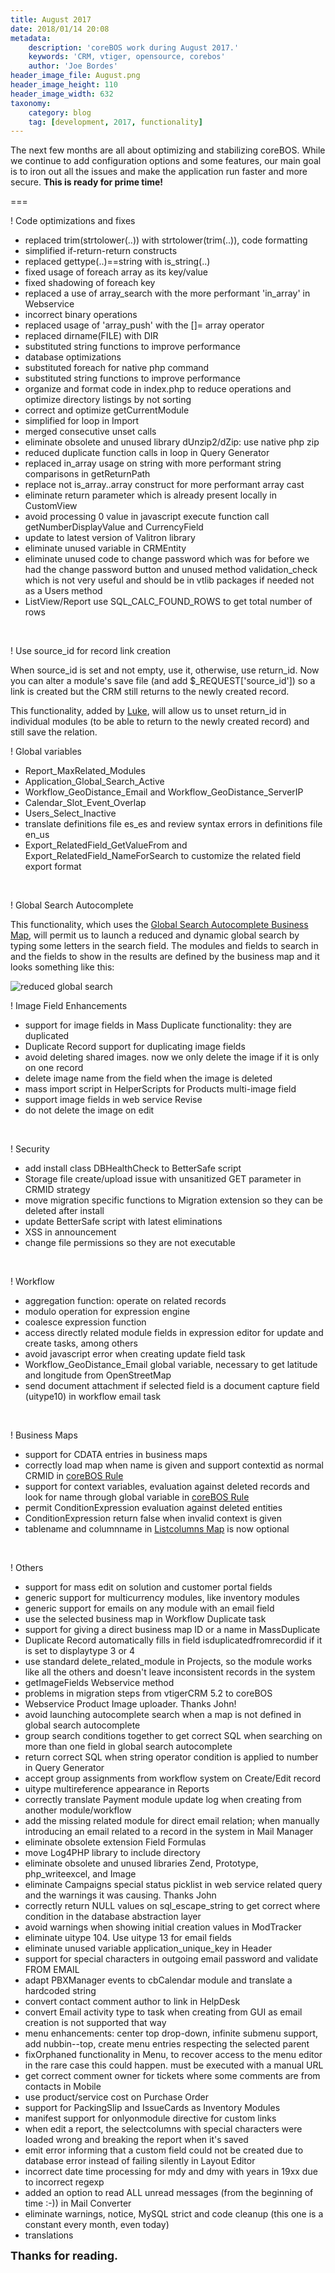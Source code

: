 ```yaml
---
title: August 2017
date: 2018/01/14 20:08
metadata:
    description: 'coreBOS work during August 2017.'
    keywords: 'CRM, vtiger, opensource, corebos'
    author: 'Joe Bordes'
header_image_file: August.png
header_image_height: 110
header_image_width: 632
taxonomy:
    category: blog
    tag: [development, 2017, functionality]
---
```


The next few months are all about optimizing and stabilizing coreBOS. While we continue to add configuration options and some features, our main goal is to iron out all the issues and make the application run faster and more secure. **This is ready for prime time!**

===

 ! Code optimizations and fixes

 - replaced trim(strtolower(..)) with strtolower(trim(..)), code formatting
 - simplified if-return-return constructs
 - replaced gettype(..)==string with is_string(..)
 - fixed usage of foreach array as its key/value
 - fixed shadowing of foreach key
 - replaced a use of array_search with the more performant 'in_array' in Webservice
 - incorrect binary operations
 - replaced usage of 'array_push' with the []= array operator
 - replaced dirname(FILE) with DIR
 - substituted string functions to improve performance
 - database optimizations
 - substituted foreach for native php command
 - substituted string functions to improve performance
 - organize and format code in index.php to reduce operations and optimize directory listings by not sorting
 - correct and optimize getCurrentModule
 - simplified for loop in Import
 - merged consecutive unset calls
 - eliminate obsolete and unused library dUnzip2/dZip: use native php zip
 - reduced duplicate function calls in loop in Query Generator
 - replaced in_array usage on string with more performant string comparisons in getReturnPath
 - replace not is_array..array construct for more performant array cast
 - eliminate return parameter which is already present locally in CustomView
 - avoid processing 0 value in javascript execute function call getNumberDisplayValue and CurrencyField
 - update to latest version of Valitron library
 - eliminate unused variable in CRMEntity
 - eliminate unused code to change password which was for before we had the change password button and unused method validation_check which is not very useful and should be in vtlib packages if needed not as a Users method
 - ListView/Report use SQL_CALC_FOUND_ROWS to get total number of rows

<br/>

 ! Use source_id for record link creation

When source_id is set and not empty, use it, otherwise, use return_id. Now you can alter a module's save file (and add $_REQUEST['source_id']) so a link is created but the CRM still returns to the newly created record.

This functionality, added by [Luke](https://github.com/Luke1982), will allow us to unset return_id in individual modules (to be able to return to the newly created record) and still save the relation.

 ! Global variables

 - Report_MaxRelated_Modules
 - Application_Global_Search_Active
 - Workflow_GeoDistance_Email and Workflow_GeoDistance_ServerIP
 - Calendar_Slot_Event_Overlap
 - Users_Select_Inactive
 - translate definitions file es_es and review syntax errors in definitions file en_us
 - Export_RelatedField_GetValueFrom and Export_RelatedField_NameForSearch to customize the related field export format

<br/>

 ! Global Search Autocomplete

This functionality, which uses the [Global Search Autocomplete Business Map](http://corebos.org/documentation/doku.php?noprocess=1&id=en:adminmanual:businessmappings:globalsearch), will permit us to launch a reduced and dynamic global search by typing some letters in the search field. The modules and fields to search in and the fields to show in the results are defined by the business map and it looks something like this:

![reduced global search](GlobalSearchAutocomplete.png)

 ! Image Field Enhancements

 - support for image fields in Mass Duplicate functionality: they are duplicated
 - Duplicate Record support for duplicating image fields
 - avoid deleting shared images. now we only delete the image if it is only on one record
 - delete image name from the field when the image is deleted
 - mass import script in HelperScripts for Products multi-image field
 - support image fields in web service Revise
 - do not delete the image on edit

<br/>

 ! Security

 - add install class DBHealthCheck to BetterSafe script
 - Storage file create/upload issue with unsanitized GET parameter in CRMID strategy
 - move migration specific functions to Migration extension so they can be deleted after install
 - update BetterSafe script with latest eliminations
 - XSS in announcement
 - change file permissions so they are not executable

<br/>

 ! Workflow

 - aggregation function: operate on related records
 - modulo operation for expression engine
 - coalesce expression function
 - access directly related module fields in expression editor for update and create tasks, among others
 - avoid javascript error when creating update field task
 - Workflow_GeoDistance_Email global variable, necessary to get latitude and longitude from OpenStreetMap
 - send document attachment if selected field is a document capture field (uitype10) in workflow email task

<br/>

 ! Business Maps

 - support for CDATA entries in business maps
 - correctly load map when name is given and support contextid as normal CRMID in [coreBOS Rule](http://blog.corebos.org:8080/en/blog/corebosrules)
 - support for context variables, evaluation against deleted records and look for name through global variable in [coreBOS Rule](http://blog.corebos.org:8080/en/blog/corebosrules)
 - permit ConditionExpression evaluation against deleted entities
 - ConditionExpression return false when invalid context is given
 - tablename and columnname in [Listcolumns Map](http://corebos.org/documentation/doku.php?noprocess=1&id=en:adminmanual:businessmappings:list_columns) is now optional

<br/>

 ! Others

 - support for mass edit on solution and customer portal fields
 - generic support for multicurrency modules, like inventory modules
 - generic support for emails on any module with an email field
 - use the selected business map in Workflow Duplicate task
 - support for giving a direct business map ID or a name in MassDuplicate
 - Duplicate Record automatically fills in field isduplicatedfromrecordid if it is set to displaytype 3 or 4
 - use standard delete_related_module in Projects, so the module works like all the others and doesn't leave inconsistent records in the system
 - getImageFields Webservice method
 - problems in migration steps from vtigerCRM 5.2 to coreBOS
 - Webservice Product Image uploader. Thanks John!
 - avoid launching autocomplete search when a map is not defined in global search autocomplete
 - group search conditions together to get correct SQL when searching on more than one field in global search autocomplete
 - return correct SQL when string operator condition is applied to number in Query Generator
 - accept group assignments from workflow system on Create/Edit record
 - uitype multireference appearance in Reports
 - correctly translate Payment module update log when creating from another module/workflow
 - add the missing related module for direct email relation; when manually introducing an email related to a record in the system in Mail Manager
 - eliminate obsolete extension Field Formulas
 - move Log4PHP library to include directory
 - eliminate obsolete and unused libraries Zend, Prototype, php_writeexcel, and Image
 - eliminate Campaigns special status picklist in web service related query and the warnings it was causing. Thanks John
 - correctly return NULL values on sql_escape_string to get correct where condition in the database abstraction layer
 - avoid warnings when showing initial creation values in ModTracker
 - eliminate uitype 104. Use uitype 13 for email fields
 - eliminate unused variable application_unique_key in Header
 - support for special characters in outgoing email password and validate FROM EMAIL
 - adapt PBXManager events to cbCalendar module and translate a hardcoded string
 - convert contact comment author to link in HelpDesk
 - convert Email activity type to task when creating from GUI as email creation is not supported that way
 - menu enhancements: center top drop-down, infinite submenu support, add nubbin--top, create menu entries respecting the selected parent
 - fixOrphaned functionality in Menu, to recover access to the menu editor in the rare case this could happen. must be executed with a manual URL
 - get correct comment owner for tickets where some comments are from contacts in Mobile
 - use product/service cost on Purchase Order
 - support for PackingSlip and IssueCards as Inventory Modules
 - manifest support for onlyonmodule directive for custom links
 - when edit a report, the selectcolumns with special characters were loaded wrong and breaking the report when it's saved
 - emit error informing that a custom field could not be created due to database error instead of failing silently in Layout Editor
 - incorrect date time processing for mdy and dmy with years in 19xx due to incorrect regexp
 - added an option to read ALL unread messages (from the beginning of time :-)) in Mail Converter
 - eliminate warnings, notice, MySQL strict and code cleanup (this one is a constant every month, even today)
 - translations

**<span style="font-size:large">Thanks for reading.</span>**

